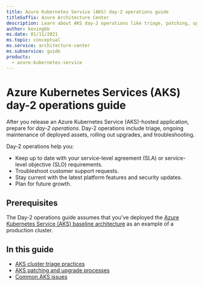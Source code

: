 ```yaml
---
title: Azure Kubernetes Service (AKS) day-2 operations guide
titleSuffix: Azure Architecture Center
description: Learn about AKS day-2 operations like triage, patching, upgrading, and troubleshooting.
author: kevingbb
ms.date: 01/11/2021
ms.topic: conceptual
ms.service: architecture-center
ms.subservice: guide
products:
  - azure-kubernetes-service
---
```



# Azure Kubernetes Services (AKS) day-2 operations guide

After you release an Azure Kubernetes Service (AKS)-hosted application, prepare for *day-2 operations*. Day-2 operations include triage, ongoing maintenance of deployed assets, rolling out upgrades, and troubleshooting.

Day-2 operations help you:

- Keep up to date with your service-level agreement (SLA) or service-level objective (SLO) requirements.
- Troubleshoot customer support requests.
- Stay current with the latest platform features and security updates.
- Plan for future growth.

## Prerequisites

The Day-2 operations guide assumes that you've deployed the [Azure Kubernetes Service (AKS) baseline architecture](../../reference-architectures/containers/aks/secure-baseline-aks.yml) as an example of a production cluster.

## In this guide

- [AKS cluster triage practices](aks-triage-practices.md)
- [AKS patching and upgrade processes](aks-upgrade-practices.md)
- [Common AKS issues](/azure/aks/troubleshooting?bc=%2fazure%2farchitecture%2fbread%2ftoc.json&toc=%2fazure%2farchitecture%2ftoc.json)

